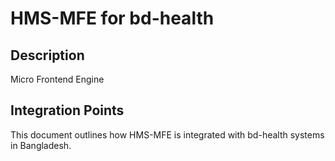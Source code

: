 # HMS-MFE for bd-health

## Description

Micro Frontend Engine

## Integration Points

This document outlines how HMS-MFE is integrated with bd-health systems in Bangladesh.
